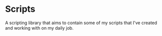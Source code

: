 # Scripts

A scripting library that aims to contain some of my scripts that I've created and working with on my daily job.